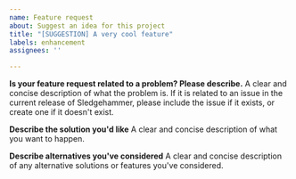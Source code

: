 ```yaml
---
name: Feature request
about: Suggest an idea for this project
title: "[SUGGESTION] A very cool feature"
labels: enhancement
assignees: ''

---
```


**Is your feature request related to a problem? Please describe.**
A clear and concise description of what the problem is. If it is related to an issue in the current release of Sledgehammer, please include the issue if it exists, or create one if it doesn't exist.

**Describe the solution you'd like**
A clear and concise description of what you want to happen.

**Describe alternatives you've considered**
A clear and concise description of any alternative solutions or features you've considered.
